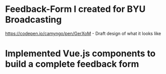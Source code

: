 # Feedback-Form I created for BYU Broadcasting
https://codepen.io/camyngo/pen/GerXoM - Draft design of what it looks like
# Implemented Vue.js components to build a complete feedback form

